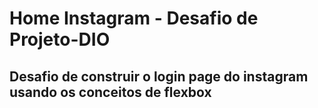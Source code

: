 # Home Instagram - Desafio de Projeto-DIO
 
## Desafio de construir o login page do instagram usando os conceitos de flexbox
